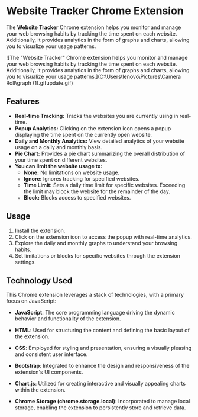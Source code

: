 # Website Tracker Chrome Extension

The **Website Tracker** Chrome extension helps you monitor and manage your web browsing habits by tracking the time spent on each website. Additionally, it provides analytics in the form of graphs and charts, allowing you to visualize your usage patterns.

![The "Website Tracker" Chrome extension helps you monitor and manage your web browsing habits by tracking the time spent on each website. Additionally, it provides analytics in the form of graphs and charts, allowing you to visualize your usage patterns.](C:\Users\lenovo\Pictures\Camera Roll\graph (1).gifupdate.gif)



## Features

- **Real-time Tracking:** Tracks the websites you are currently using in real-time.
- **Popup Analytics:** Clicking on the extension icon opens a popup displaying the time spent on the currently open website.
- **Daily and Monthly Analytics:** View detailed analytics of your website usage on a daily and monthly basis.
- **Pie Chart:** Provides a pie chart summarizing the overall distribution of your time spent on different websites.
- **You can limit the website usage to:**
  - **None:** No limitations on website usage.
  - **Ignore:** Ignores tracking for specified websites.
  - **Time Limit:** Sets a daily time limit for specific websites. Exceeding the limit may block the website for the remainder of the day.
  - **Block:** Blocks access to specified websites.




## Usage

1. Install the extension.
2. Click on the extension icon to access the popup with real-time analytics.
3. Explore the daily and monthly graphs to understand your browsing habits.
4. Set limitations or blocks for specific websites through the extension settings.

## Technology Used

This Chrome extension leverages a stack of technologies, with a primary focus on JavaScript:

- **JavaScript**: The core programming language driving the dynamic behavior and functionality of the extension.

- **HTML**: Used for structuring the content and defining the basic layout of the extension.

- **CSS**: Employed for styling and presentation, ensuring a visually pleasing and consistent user interface.

- **Bootstrap**: Integrated to enhance the design and responsiveness of the extension's UI components.

- **Chart.js**: Utilized for creating interactive and visually appealing charts within the extension.

- **Chrome Storage (chrome.storage.local)**: Incorporated to manage local storage, enabling the extension to persistently store and retrieve data.
